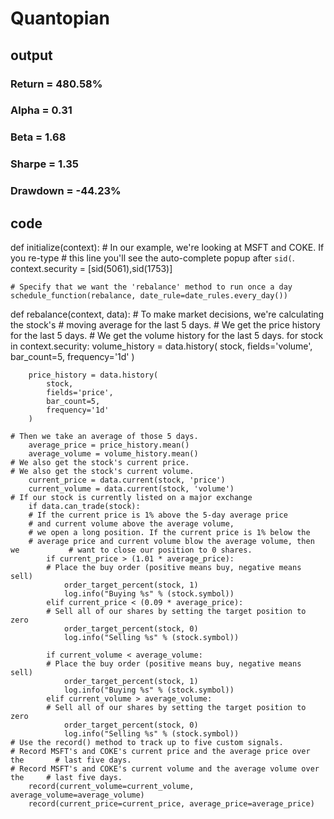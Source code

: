 # Quantopian
## output
### Return = 480.58%
### Alpha = 0.31
### Beta = 1.68
### Sharpe = 1.35
### Drawdown = -44.23%

## code

def initialize(context):
    # In our example, we're looking at MSFT and COKE.  If you re-type 
    # this line you'll see the auto-complete popup after `sid(`.
    context.security = [sid(5061),sid(1753)]

    # Specify that we want the 'rebalance' method to run once a day
    schedule_function(rebalance, date_rule=date_rules.every_day())
    
def rebalance(context, data):
    # To make market decisions, we're calculating the stock's 
    # moving average for the last 5 days.
    # We get the price history for the last 5 days.
    # We get the volume history for the last 5 days.
    for stock in context.security:
        volume_history = data.history(
            stock,
            fields='volume',
            bar_count=5,
            frequency='1d'
        )

        price_history = data.history(
            stock,
            fields='price',
            bar_count=5,
            frequency='1d'
        )

    # Then we take an average of those 5 days.
        average_price = price_history.mean()
        average_volume = volume_history.mean()
    # We also get the stock's current price.
    # We also get the stock's current volume.
        current_price = data.current(stock, 'price') 
        current_volume = data.current(stock, 'volume')
    # If our stock is currently listed on a major exchange
        if data.can_trade(stock):
        # If the current price is 1% above the 5-day average price 
        # and current volume above the average volume, 
        # we open a long position. If the current price is 1% below the 
        # average price and current volume blow the average volume, then we           # want to close our position to 0 shares.
            if current_price > (1.01 * average_price):
            # Place the buy order (positive means buy, negative means sell)
                order_target_percent(stock, 1)
                log.info("Buying %s" % (stock.symbol))
            elif current_price < (0.09 * average_price):
            # Sell all of our shares by setting the target position to zero
                order_target_percent(stock, 0)
                log.info("Selling %s" % (stock.symbol))
            
            if current_volume < average_volume:
            # Place the buy order (positive means buy, negative means sell)
                order_target_percent(stock, 1)
                log.info("Buying %s" % (stock.symbol))
            elif current_volume > average_volume:
            # Sell all of our shares by setting the target position to zero
                order_target_percent(stock, 0)
                log.info("Selling %s" % (stock.symbol))
    # Use the record() method to track up to five custom signals. 
    # Record MSFT's and COKE's current price and the average price over the       # last five days.
    # Record MSFT's and COKE's current volume and the average volume over the     # last five days.
        record(current_volume=current_volume, average_volume=average_volume)
        record(current_price=current_price, average_price=average_price)
